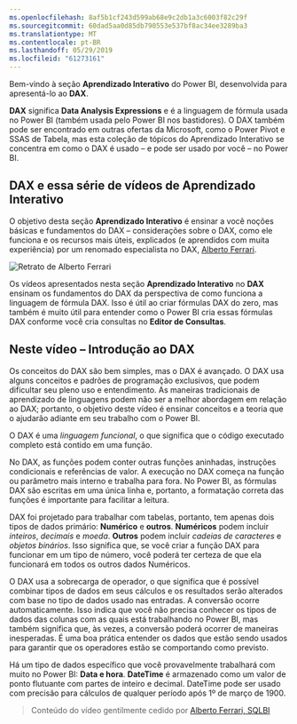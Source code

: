 ```yaml
---
ms.openlocfilehash: 8af5b1cf243d599ab68e9c2db1a3c6003f82c29f
ms.sourcegitcommit: 60dad5aa0d85db790553e537bf8ac34ee3289ba3
ms.translationtype: MT
ms.contentlocale: pt-BR
ms.lasthandoff: 05/29/2019
ms.locfileid: "61273161"
---
```

Bem-vindo à seção **Aprendizado Interativo** do Power BI, desenvolvida para apresentá-lo ao **DAX**.

**DAX** significa **Data Analysis Expressions** e é a linguagem de fórmula usada no Power BI (também usada pelo Power BI nos bastidores). O DAX também pode ser encontrado em outras ofertas da Microsoft, como o Power Pivot e SSAS de Tabela, mas esta coleção de tópicos do Aprendizado Interativo se concentra em como o DAX é usado – e pode ser usado por você – no Power BI.

## <a name="dax-and-this-guided-learning-video-series"></a>DAX e essa série de vídeos de Aprendizado Interativo
O objetivo desta seção **Aprendizado Interativo** é ensinar a você noções básicas e fundamentos do DAX – considerações sobre o DAX, como ele funciona e os recursos mais úteis, explicados (e aprendidos com muita experiência) por um renomado especialista no DAX, [Alberto Ferrari](http://www.sqlbi.com/learning-dax).

![Retrato de Alberto Ferrari](media/7-1-intro-to-dax/intro_dax_6_alberto_ferrari.png)

Os vídeos apresentados nesta seção **Aprendizado Interativo** no **DAX** ensinam os fundamentos do DAX da perspectiva de como funciona a linguagem de fórmula DAX. Isso é útil ao criar fórmulas DAX do zero, mas também é muito útil para entender como o Power BI cria essas fórmulas DAX conforme você cria consultas no **Editor de Consultas**.

## <a name="in-this-video---introduction-to-dax"></a>Neste vídeo – Introdução ao DAX
Os conceitos do DAX são bem simples, mas o DAX é avançado. O DAX usa alguns conceitos e padrões de programação exclusivos, que podem dificultar seu pleno uso e entendimento. As maneiras tradicionais de aprendizado de linguagens podem não ser a melhor abordagem em relação ao DAX; portanto, o objetivo deste vídeo é ensinar conceitos e a teoria que o ajudarão adiante em seu trabalho com o Power BI.

O DAX é uma *linguagem funcional*, o que significa que o código executado completo está contido em uma função.

No DAX, as funções podem conter outras funções aninhadas, instruções condicionais e referências de valor. A execução no DAX começa na função ou parâmetro mais interno e trabalha para fora. No Power BI, as fórmulas DAX são escritas em uma única linha e, portanto, a formatação correta das funções é importante para facilitar a leitura.

DAX foi projetado para trabalhar com tabelas, portanto, tem apenas dois tipos de dados primário: **Numérico** e **outros**. **Numéricos** podem incluir *inteiros*, *decimais* e *moeda*. **Outros** podem incluir *cadeias de caracteres* e *objetos binários*. Isso significa que, se você criar a função DAX para funcionar em um tipo de número, você poderá ter certeza de que ela funcionará em todos os outros dados Numéricos.

O DAX usa a sobrecarga de operador, o que significa que é possível combinar tipos de dados em seus cálculos e os resultados serão alterados com base no tipo de dados usado nas entradas. A conversão ocorre automaticamente. Isso indica que você não precisa conhecer os tipos de dados das colunas com as quais está trabalhando no Power BI, mas também significa que, às vezes, a conversão poderá ocorrer de maneiras inesperadas. É uma boa prática entender os dados que estão sendo usados para garantir que os operadores estão se comportando como previsto.

Há um tipo de dados específico que você provavelmente trabalhará com muito no Power BI: **Data e hora**. **DateTime** é armazenado como um valor de ponto flutuante com partes de inteiro e decimal. DateTime pode ser usado com precisão para cálculos de qualquer período após 1º de março de 1900.

> Conteúdo do vídeo gentilmente cedido por [Alberto Ferrari, SQLBI](http://www.sqlbi.com/learning-dax/?utm_source=powerbi&utm_medium=marketing&utm_campaign=after-summit)
> 
> 

